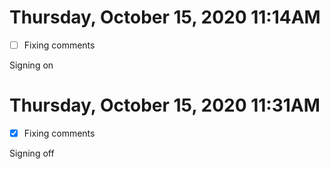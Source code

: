 # Thursday, October 15, 2020 11:14AM
- [ ] Fixing comments

Signing on 

# Thursday, October 15, 2020 11:31AM
- [X] Fixing comments

Signing off 
